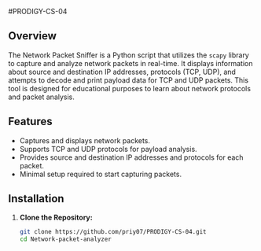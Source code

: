 #PRODIGY-CS-04

## Overview
The Network Packet Sniffer is a Python script that utilizes the `scapy` library to capture and analyze network packets in real-time. It displays information about source and destination IP addresses, protocols (TCP, UDP), and attempts to decode and print payload data for TCP and UDP packets. This tool is designed for educational purposes to learn about network protocols and packet analysis.

## Features
- Captures and displays network packets.
- Supports TCP and UDP protocols for payload analysis.
- Provides source and destination IP addresses and protocols for each packet.
- Minimal setup required to start capturing packets.

## Installation
1. **Clone the Repository:**
   ```bash
   git clone https://github.com/priy07/PRODIGY-CS-04.git
   cd Network-packet-analyzer
